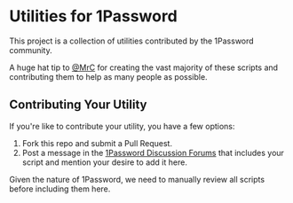 # Utilities for 1Password

This project is a collection of utilities contributed by the 1Password community. 

A huge hat tip to [@MrC](https://discussions.agilebits.com/profile/77142/MrC) for creating the vast majority of these scripts and contributing them to help as many people as possible. 

## Contributing Your Utility

If you're like to contribute your utility, you have a few options:

1. Fork this repo and submit a Pull Request.
2. Post a message in the [1Password Discussion Forums](https://discussions.agilebits.com/) that includes your script and mention your desire to add it here.

Given the nature of 1Password, we need to manually review all scripts before including them here.